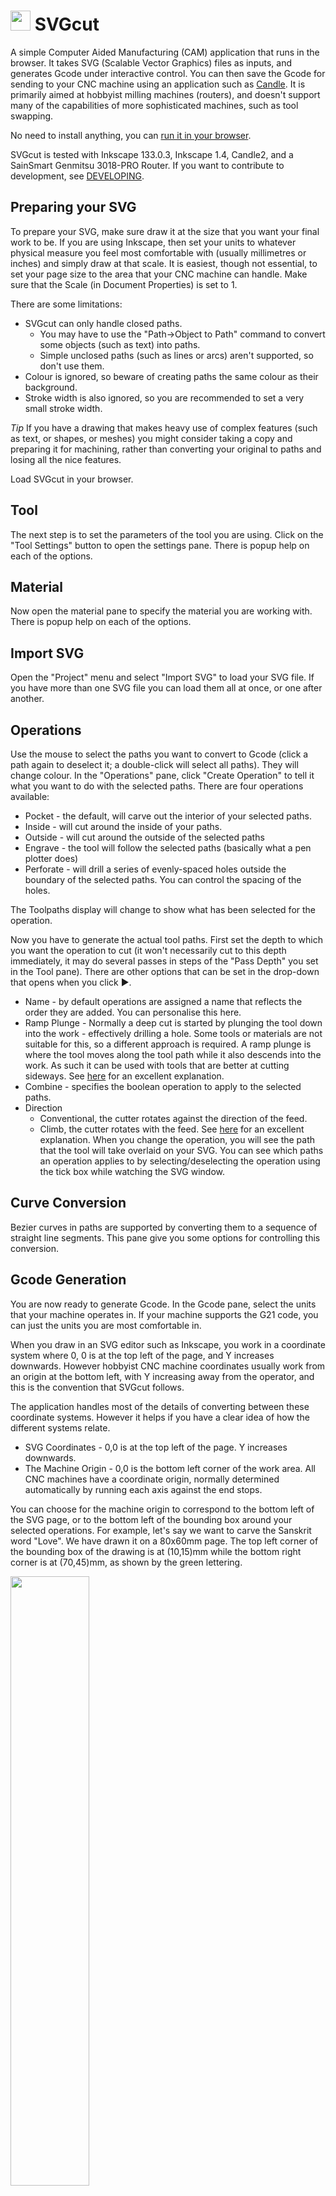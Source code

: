 # <img src="/images/logo.svg" style="display:inline;width:32px;height:32px" /> SVGcut

A simple Computer Aided Manufacturing (CAM) application that runs in the browser. It takes SVG (Scalable Vector Graphics) files as inputs, and generates Gcode under interactive control. You can then save the Gcode for sending to your CNC machine using an application such as [Candle](https://github.com/Denvi/Candle). It is primarily aimed at hobbyist milling machines (routers), and doesn't support many of the capabilities of more sophisticated machines, such as tool swapping.

No need to install anything, you can [run it in your browser](https://cdot.github.io/SVGcut/app.html).

SVGcut is tested with Inkscape 133.0.3, Inkscape 1.4, Candle2, and a SainSmart Genmitsu 3018-PRO Router. If you want to contribute to development, see [DEVELOPING](DEVELOPING.md).

## Preparing your SVG

To prepare your SVG, make sure draw it at the size that you want your final work to be. If you are using Inkscape, then set your units to whatever physical measure you feel most comfortable with (usually millimetres or inches) and simply draw at that scale. It is easiest, though not essential, to set your page size to the area that your CNC machine can handle. Make sure that the Scale (in Document Properties) is set to 1.

There are some limitations:
- SVGcut can only handle closed paths.
    - You may have to use the "Path->Object to Path" command to convert some objects (such as text) into paths.
    - Simple unclosed paths (such as lines or arcs) aren't supported, so don't use them.
- Colour is ignored, so beware of creating paths the same colour as their background.
- Stroke width is also ignored, so you are recommended to set a very small stroke width.

*Tip* If you have a drawing that makes heavy use of complex features (such as text, or shapes, or meshes) you might consider taking a copy and preparing it for machining, rather than converting your original to paths and losing all the nice features.

Load SVGcut in your browser.

## Tool

The next step is to set the parameters of the tool you are using. Click on the "Tool Settings" button to open the settings pane. There is popup help on each of the options.

## Material

Now open the material pane to specify the material you are working with. There is popup help on each of the options.

## Import SVG

Open the "Project" menu and select "Import SVG" to load your SVG file. If you have more than one SVG file you can load them all at once, or one after another.

## Operations

Use the mouse to select the paths you want to convert to Gcode (click a path again to deselect it; a double-click will select all paths). They will change colour. In the "Operations" pane, click "Create Operation" to tell it what you want to do with the selected paths. There are four operations available:
+ Pocket - the default, will carve out the interior of your selected paths.
+ Inside - will cut around the inside of your paths.
+ Outside - will cut around the outside of the selected paths
+ Engrave - the tool will follow the selected paths (basically what a pen plotter does)
+ Perforate - will drill a series of evenly-spaced holes outside the boundary of the selected paths. You can control the spacing of the holes.

The Toolpaths display will change to show what has been selected for the operation.

Now you have to generate the actual tool paths. First set the depth to which you want the operation to cut (it won't necessarily cut to this depth immediately, it may do several passes in steps of the "Pass Depth" you set in the Tool pane). There are other options that can be set in the drop-down that opens when you click ▶.
+ Name - by default operations are assigned a name that reflects the order they are added. You can personalise this here.
+ Ramp Plunge - Normally a deep cut is started by plunging the tool down into the work - effectively drilling a hole. Some tools or materials are not suitable for this, so a different approach is required. A ramp plunge is where the tool moves along the tool path while it also descends into the work. As such it can be used with tools that are better at cutting sideways. See <a href="https://www.harveyperformance.com/in-the-loupe/ramping-success/">here</a> for an excellent explanation.
+ Combine - specifies the boolean operation to apply to the selected paths.
+ Direction
    + Conventional, the cutter rotates against the direction of the feed.
    + Climb, the cutter rotates with the feed. See <a href="https://www.harveyperformance.com/in-the-loupe/conventional-vs-climb-milling/">here</a> for an excellent explanation.
When you change the operation, you will see the path that the tool will take overlaid on your SVG. You can see which paths an operation applies to by selecting/deselecting the operation using the tick box while watching the SVG window.

## Curve Conversion
Bezier curves in paths are supported by converting them to a sequence of straight line segments. This pane give you some options for controlling this conversion.

## Gcode Generation

You are now ready to generate Gcode. In the Gcode pane, select the units that your machine operates in. If your machine supports the G21 code, you can just the units you are most comfortable in.

When you draw in an SVG editor such as Inkscape, you work in a coordinate system where 0, 0 is at the top left of the page, and Y increases downwards. However hobbyist CNC machine coordinates usually work from an origin at the bottom left, with Y increasing away from the operator, and this is the convention that SVGcut follows.

The application handles most of the details of converting between these coordinate systems. However it helps if you have a clear idea of how the different systems relate.

+ SVG Coordinates - 0,0 is at the top left of the page. Y increases downwards.
+ The Machine Origin - 0,0 is the bottom left corner of the work area. All CNC machines have a coordinate origin, normally determined automatically by running each axis against the end stops.

You can choose for the machine origin to correspond to the bottom left of the SVG page, or to the bottom left of the bounding box around your selected operations. For example, let's say we want to carve the Sanskrit word "Love". We have drawn it on a 80x60mm page. The top left corner of the bounding box of the drawing is at (10,15)mm while the bottom right corner is at (70,45)mm, as shown by the green lettering.

<img src="/images/coords.svg" style="width:50%;height: auto"></img>

When we load up SVGcut and generate Gcode for this drawing with the Origin set to "SVG Page", then the lower left corner of the SVG page becomes machine (0,0) and the lower left corner of the bounding box will be at machine (10,30), as shown by the orange letters.

If we now switch the origin to "Bounding Box", then the lower left corner of the bounding box becomes machine (0,0), and the top right is (60,30), as shown by the magenta letters.

If the origin is set to "Centre" then the centre of the bounding box will be machine (0,0) while the bottom left corner will be at (-30,-15).

As well as the "SVG page", "Bounding box", and "Centre", origins, you can also generate Gcode to add an additional offset to the origin. For example, if you want to move the machine origin several times and repeat the same cut. 

Now you can click "Generate" on the Operations you created above to generate the actual tool paths, and the Gcode for those paths.

## Previewing the Gcode
### Simulator
Once you have generated the Gcode you can preview it in the "Simulate" pane. This really is a Gcode simulator; it reloads the generated Gcode, and displays the paths the tool will follow. Previewing is a good idea, as it can help you pick up on cases where the tool diameter is too great to cut an acute angle.

### Code preview
You can also use the "View Gcode" button in the "Gcode Generation" pane to open
a text view on the Gcode.


## Saving the Gcode
Once you are happy with the Gcode save it to a file. You can call it what you want, though if you use the extension `.nc` it will be easier to find in Candle.

# Projects

The "Project" menu lets you save and reload projects. You can save in a file, or in the browser.

When you start up the app for the first time, it starts up with a bunch of defaults, many of which you will probably change to create your own set of defaults. You can save these defaults for use in other projects by selecting "Template only" when you save your project. If you save a template called "default" in the browser, it will automatically be loaded whenever you start up. You might have a number of different tool configurations; you can save them the same way, giving them meaningful names.

(Be warned; projects can be quite big, and the browser has limited storage
space, so keep the browser for templates and store project files to disc.)

# Holding Tabs
To use [holding tabs](https://www.axyz.com/technical-tip-of-the-week-when-to-use-holding-tabs/) you have to draw paths in your SVG where you want the tabs to be. In SVGcut, select these paths and use `Create Tabs` on the Tabs pane to specify them as tabs. When the cutter passes over these areas, it will be limited to cutting to the depth you specify.

# Relationship to jscut
SVGcut is a fork of [Tim Fleming's jscut](https://github.com/tbfleming/jscut). Development of jscut was abandoned over 10 years ago, leaving a number of pull requests and issues unaddressed. SVGcut has fixes for some of these, and more.
+ Support for saving and loading projects
+ Uses G0 rather than G1 for travel
+ "Select all" on a double-click
+ Easier to work with XY origins
+ Gcode text preview
+ Extensive newbie documentation
+ Extensive in-code documentation and literate programming techniques
+ Pure Javascript

Some features of jscut have been disabled/removed. This may be because they are  deemed too esoteric, or the (undocumented) code was too complex to reverse engineer, for limited end-user value.
+ "V Pocket". V cutting is a complex process with many variables, and there are many more powerful tools out there that can handle it.
- [Chilipeppr](http://www.chilipeppr.com/)
- [Google Drive](https://drive.google.com/)
- [Dropbox](https://www.dropbox.com/)
- [Github gists](https://gist.github.com/)
- The undocumented API

# Future Directions
- Drill Paths - SVGcut is currently great for creating carvings in soft material, but lacks some capability for dealing with harder materials. One approach to this is to drill a sequence of holes along a cut line.

# LICENSE & COPYRIGHT
Tim Fleming is recognised as author of all his code, even where it has been extensively rewritten. Because jscut is GPL, so is SVGcut.

+ Copyright 2014 Todd Fleming
+ Copyright 2024-2025 Crawford Currie

SVGcut is free software: you can redistribute it and/or modify
it under the terms of the GNU General Public License as published by
the Free Software Foundation, either version 3 of the License, or
(at your option) any later version.

SVGcut is distributed in the hope that it will be useful,
but WITHOUT ANY WARRANTY; without even the implied warranty of
MERCHANTABILITY or FITNESS FOR A PARTICULAR PURPOSE.  See the
GNU General Public License for more details.

You should have received a copy of the GNU General Public License
along with SVGcut. If not, see <http://www.gnu.org/licenses/>.
